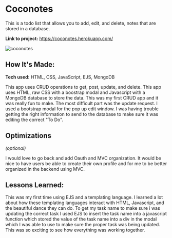 # Coconotes

This is a todo list that allows you to add, edit, and delete, notes that are stored in a database.

**Link to project:** https://coconotes.herokuapp.com/

![coconotes](https://user-images.githubusercontent.com/98055348/187046384-0b50cb65-91b4-4377-8f0f-de2dd9b77124.gif)

## How It's Made:

**Tech used:** HTML, CSS, JavaScript, EJS, MongoDB

This app uses CRUD operations to get, post, update, and delete. This app uses HTML, raw CSS with a boostrap modal and Javascript with a MongoDB database to store the data. This was my first CRUD app and it was really fun to make. The most difficult part was the update request. I used a bootstrap modal for the pop up edit window. I was having trouble getting the right information to send to the database to make sure it was editing the correct "To Do".

## Optimizations
*(optional)*

I would love to go back and add Oauth and MVC organization. It would be nice to have users be able to create their own profile and for me to be better organized in the backend using MVC.

## Lessons Learned:

This was my first time using EJS and a templating language. I learned a lot about how these templating languages interact with HTML, Javascript, and the beautiful dance they can do. To get my task name to make sure i was updating the correct task I used EJS to insert the task name into a javascript function which stored the value of the task name into a div in the modal which I was able to use to make sure the proper task was being updated. This was so exciting to see how everything was working together.
